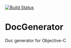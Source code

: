 [![Build Status](https://travis-ci.org/AlexeyGolovenkov/DocGenerator.svg?branch=master)](https://travis-ci.org/AlexeyGolovenkov/DocGenerator)

# DocGenerator
Doc generator for Objective-C
